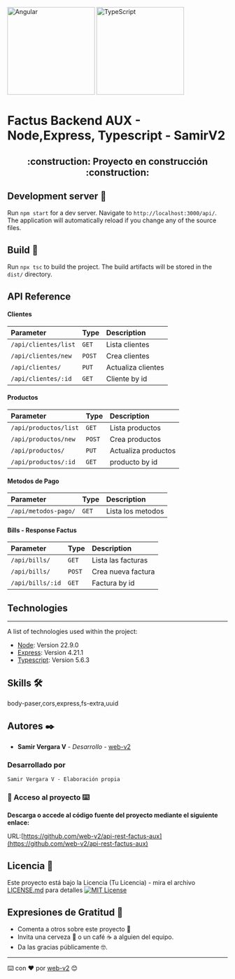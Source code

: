 <a href="https://node.org/" target="_blank" rel="noreferrer"><img src="https://raw.githubusercontent.com/danielcranney/readme-generator/main/public/icons/skills/nodejs-colored.svg" width="200" height="200" alt="Angular" /></a>
<a href="https://www.typescriptlang.org/" target="_blank"><img src="https://raw.githubusercontent.com/danielcranney/readme-generator/main/public/icons/skills/typescript-colored.svg" width="200" height="200" alt="TypeScript" /></a>

# Factus Backend AUX - Node,Express, Typescript - SamirV2

<h2 align="center">
:construction: Proyecto en construcción :construction:
</h2>

## Development server 🚀

Run `npm start` for a dev server. Navigate to `http://localhost:3000/api/`. The application will automatically reload if you change any of the source files.

## Build 🚀

Run `npx tsc` to build the project. The build artifacts will be stored in the `dist/` directory.



## API Reference

#### Clientes

| Parameter            | Type   | Description        |
| :------------------- | :----- | :----------------- |
| `/api/clientes/list` | `GET`  | Lista clientes     |
| `/api/clientes/new`  | `POST` | Crea clientes      |
| `/api/clientes/`     | `PUT`  | Actualiza clientes |
| `/api/clientes/:id`  | `GET`  | Cliente by id      |

#### Productos

| Parameter             | Type   | Description         |
| :-------------------- | :----- | :------------------ |
| `/api/productos/list` | `GET`  | Lista productos     |
| `/api/productos/new`  | `POST` | Crea productos      |
| `/api/productos/`     | `PUT`  | Actualiza productos |
| `/api/productos/:id`  | `GET`  | producto by id      |

#### Metodos de Pago

| Parameter            | Type  | Description       |
| :------------------- | :---- | :---------------- |
| `/api/metodos-pago/` | `GET` | Lista los metodos |

#### Bills - Response Factus

| Parameter        | Type   | Description        |
| :--------------- | :----- | :----------------- |
| `/api/bills/`    | `GET`  | Lista las facturas |
| `/api/bills/`    | `POST` | Crea nueva factura |
| `/api/bills/:id` | `GET`  | Factura by id      |

## Technologies

---

A list of technologies used within the project:

- [Node](https://node.org/): Version 22.9.0
- [Express](https://expressjs.com/es/): Version 4.21.1
- [Typescript](https://www.typescriptlang.org/): Version 5.6.3

## Skills 🛠

body-paser,cors,express,fs-extra,uuid

## Autores ✒️

- **Samir Vergara V** - _Desarrollo_ - [web-v2](https://github.com/web-v2)

### Desarrollado por

```
Samir Vergara V - Elaboración propia
```

### 📁 Acceso al proyecto ⌨️

**Descarga o accede al código fuente del proyecto mediante el siguiente enlace:**

URL:[https://github.com/web-v2/api-rest-factus-aux](https://github.com/web-v2/api-rest-factus-aux)

## Licencia 📄

Este proyecto está bajo la Licencia (Tu Licencia) - mira el archivo [LICENSE.md](LICENSE.md) para detalles
[![MIT License](https://img.shields.io/badge/License-MIT-green.svg)](https://choosealicense.com/licenses/mit/)

## Expresiones de Gratitud 🎁

- Comenta a otros sobre este proyecto 📢
- Invita una cerveza 🍺 o un café ☕ a alguien del equipo.
- Da las gracias públicamente 🤓.

---

⌨️ con ❤️ por [web-v2](https://github.com/web-v2) 😊
